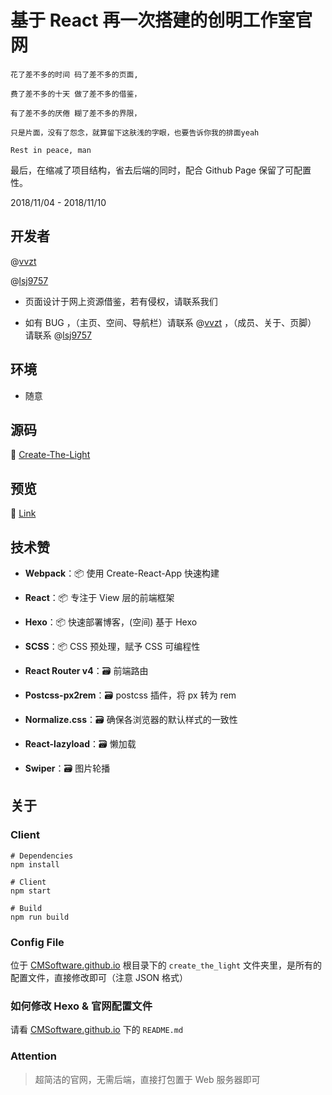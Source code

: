 # 基于 React 再一次搭建的创明工作室官网

```
花了差不多的时间 码了差不多的页面,

费了差不多的十天 做了差不多的借鉴，

有了差不多的厌倦 糊了差不多的界限，

只是片面，没有了怨念，就算留下这肤浅的字眼，也要告诉你我的排面yeah

Rest in peace, man
```

最后，在缩减了项目结构，省去后端的同时，配合 Github Page 保留了可配置性。

2018/11/04 - 2018/11/10

## 开发者

@[vvzt](https://github.com/vvzt)

@[lsj9757](https://github.com/lsj9757)

* 页面设计于网上资源借鉴，若有侵权，请联系我们

* 如有 BUG ，（主页、空间、导航栏）请联系 @[vvzt](https://github.com/vvzt) ，（成员、关于、页脚） 请联系 @[lsj9757](https://github.com/orgs/CMSoftware/people/lsj9757)

## 环境

- 随意

## 源码

🎉 [Create-The-Light](https://github.com/CMSoftware/Create-The-Light)

## 预览

🎉 [Link](http://123.207.109.197/)

## 技术赞

- <b>Webpack</b>：📦 使用 Create-React-App 快速构建

- <b>React</b>：📦 专注于 View 层的前端框架

- <b>Hexo</b>：📦 快速部署博客，(空间) 基于 Hexo

- <b>SCSS</b>：📦 CSS 预处理，赋予 CSS 可编程性

- <b>React Router v4</b>：🗃️ 前端路由

- <b>Postcss-px2rem</b>：🗃️ postcss 插件，将 px 转为 rem

- <b>Normalize.css</b>：🗃️ 确保各浏览器的默认样式的一致性

- <b>React-lazyload</b>：🗃️ 懒加载

- <b>Swiper</b>：🗃️ 图片轮播

## 关于

### Client

```
# Dependencies
npm install

# Client
npm start

# Build
npm run build
```

### Config File

位于 [CMSoftware.github.io](https://github.com/CMSoftware/CMSoftware.github.io) 根目录下的 ```create_the_light``` 文件夹里，是所有的配置文件，直接修改即可（注意 JSON 格式）

### 如何修改 Hexo & 官网配置文件

请看 [CMSoftware.github.io](https://github.com/CMSoftware/CMSoftware.github.io) 下的 ```README.md```

### Attention

> 超简洁的官网，无需后端，直接打包置于 Web 服务器即可
